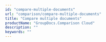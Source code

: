 ```yaml
---
id: "compare-multiple-documents"
url: "comparison/compare-multiple-documents"
title: "Compare multiple documents"
productName: "GroupDocs.Comparison Cloud"
description: ""
keywords: ""
---
```


